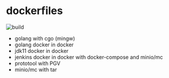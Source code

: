 # dockerfiles

![build](https://github.com/iwaltgen/dockerfiles/workflows/build/badge.svg)

- golang with cgo (mingw)
- golang docker in docker
- jdk11 docker in docker
- jenkins docker in docker with docker-compose and minio/mc
- prototool with PGV
- minio/mc with tar
